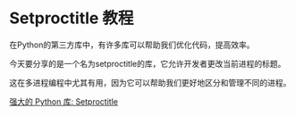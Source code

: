# Setproctitle 教程

<show-structure depth="3"/>

在Python的第三方库中，有许多库可以帮助我们优化代码，提高效率。

今天要分享的是一个名为setproctitle的库，它允许开发者更改当前进程的标题。

这在多进程编程中尤其有用，因为它可以帮助我们更好地区分和管理不同的进程。


<seealso>
<category ref="ref_docs">
    <a href="https://mp.weixin.qq.com/s/StEAOvAUf3it8cWwp2-yPQ">强大的 Python 库: Setproctitle</a>
</category>
<category ref="ref_github">
</category>
<category ref="ref_issues">
</category>
<category ref="ref_hf">
</category>
<category ref="ref_ms">
</category>
</seealso>


